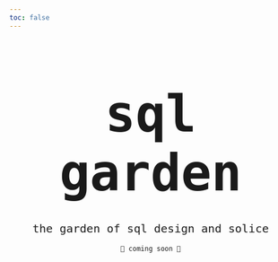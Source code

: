 ```yaml
---
toc: false
---
```


<div class="hero">
  <h1>sql garden</h1>
  <h2>the garden of sql design and solice</h2>
  <p><code>🌱 coming soon 🌱</code></p>
</div>

<style>

.hero {
  display: flex;
  flex-direction: column;
  align-items: center;
  font-family: monospace;
  margin: 4rem 0 8rem;
  text-wrap: balance;
  text-align: center;
}

.hero h1 {
  margin: 1rem 0;
  padding: 1rem 0;
}

.hero h2 {
  margin: 0;
  max-width: 34em;
  font-size: 20px;
  font-style: initial;
  font-weight: 500;
  line-height: 1.5;
  color: var(--theme-foreground-muted);
}

@media (min-width: 640px) {
  .hero h1 {
    font-size: 90px;
  }
}

</style>
